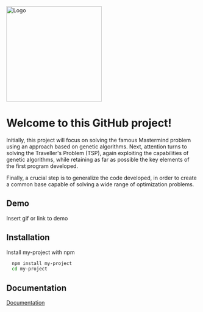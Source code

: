 
<img src="https://upload.wikimedia.org/wikipedia/fr/e/e9/EPF_logo_2021.png" alt="Logo" width="250">



# Welcome to this GitHub project!

Initially, this project will focus on solving the famous Mastermind problem using an approach based on genetic algorithms. Next, attention turns to solving the Traveller's Problem (TSP), again exploiting the capabilities of genetic algorithms, while retaining as far as possible the key elements of the first program developed.

Finally, a crucial step is to generalize the code developed, in order to create a common base capable of solving a wide range of optimization problems. 





## Demo

Insert gif or link to demo


## Installation

Install my-project with npm

```bash
  npm install my-project
  cd my-project
```
    
## Documentation

[Documentation](https://linktodocumentation)

